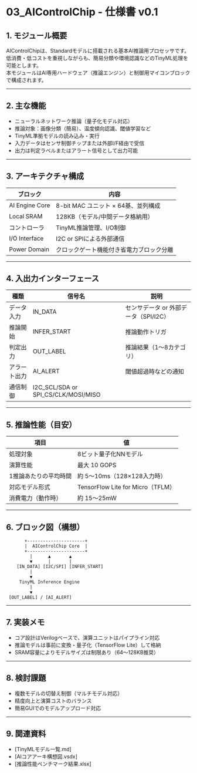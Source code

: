 # 03_AIControlChip - 仕様書 v0.1

## 1. モジュール概要

AIControlChipは、Standardモデルに搭載される基本AI推論用プロセッサです。  
低消費・低コストを重視しながらも、簡易分類や環境認識などのTinyML処理を可能とします。  
本モジュールはAI専用ハードウェア（推論エンジン）と制御用マイコンブロックで構成されます。

---

## 2. 主な機能

- ニューラルネットワーク推論（量子化モデル対応）
- 推論対象：画像分類（簡易）、温度傾向認識、閾値学習など
- TinyML準拠モデルの読み込み・実行
- 入力データはセンサ制御チップまたは外部I/F経由で受信
- 出力は判定ラベルまたはアラート信号として出力可能

---

## 3. アーキテクチャ構成

| ブロック          | 内容                                             |
|-------------------|--------------------------------------------------|
| AI Engine Core    | 8-bit MAC ユニット × 64基、並列構成              |
| Local SRAM        | 128KB（モデル/中間データ格納用）                  |
| コントローラ      | TinyML推論管理、I/O制御                           |
| I/O Interface     | I2C or SPIによる外部通信                         |
| Power Domain      | クロックゲート機能付き省電力ブロック分離           |

---

## 4. 入出力インターフェース

| 種類         | 信号名       | 説明                              |
|--------------|--------------|-----------------------------------|
| データ入力   | IN_DATA      | センサデータ or 外部データ（SPI/I2C）|
| 推論開始     | INFER_START  | 推論動作トリガ                     |
| 判定出力     | OUT_LABEL    | 推論結果（1〜8カテゴリ）          |
| アラート出力 | AI_ALERT     | 閾値超過時などの通知              |
| 通信制御     | I2C_SCL/SDA or SPI_CS/CLK/MOSI/MISO |

---

## 5. 推論性能（目安）

| 項目                     | 値                              |
|--------------------------|---------------------------------|
| 処理対象                 | 8ビット量子化NNモデル           |
| 演算性能                 | 最大 10 GOPS                    |
| 1推論あたりの平均時間    | 約 5〜10ms（128×128入力時）     |
| 対応モデル形式           | TensorFlow Lite for Micro（TFLM）|
| 消費電力（動作時）        | 約 15〜25mW                     |

---

## 6. ブロック図（構想）

```
       +----------------------+
       |  AIControlChip Core  |
       +----------------------+
         |      ▲       ▲
         ▼      |       |
    [IN_DATA] [I2C/SPI] [INFER_START]
         |
         ▼
     TinyML Inference Engine
         |
         ▼
 [OUT_LABEL] / [AI_ALERT]
```

---

## 7. 実装メモ

- コア設計はVerilogベースで、演算ユニットはパイプライン対応
- 推論モデルは事前に変換・量子化（TensorFlow Lite）して格納
- SRAM容量によりモデルサイズは制限あり（64〜128KB推奨）

---

## 8. 検討課題

- 複数モデルの切替え制御（マルチモデル対応）
- 精度向上と演算コストのバランス
- 簡易GUIでのモデルアップロード対応

---

## 9. 関連資料

- [TinyMLモデル一覧.md]
- [AIコアアーキ構想図.vsdx]
- [推論性能ベンチマーク結果.xlsx]
